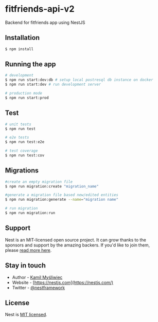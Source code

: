 # fitfriends-api-v2

Backend for fitfriends app using NestJS

## Installation

```bash
$ npm install
```

## Running the app

```bash
# development
$ npm run start:dev:db # setup local postresql db instance on docker
$ npm run start:dev # run development server

# production mode
$ npm run start:prod
```

## Test

```bash
# unit tests
$ npm run test

# e2e tests
$ npm run test:e2e

# test coverage
$ npm run test:cov
```

## Migrations

```bash
#create an empty migration file
$ npm run migration:create "migration_name"

#generate a migration file based new/edited entities
$ npm run migration:generate --name="migration name"

# run migration
$ npm run migration:run
```

## Support

Nest is an MIT-licensed open source project. It can grow thanks to the sponsors and support by the amazing backers. If you'd like to join them, please [read more here](https://docs.nestjs.com/support).

## Stay in touch

- Author - [Kamil Myśliwiec](https://kamilmysliwiec.com)
- Website - [https://nestjs.com](https://nestjs.com/)
- Twitter - [@nestframework](https://twitter.com/nestframework)

## License

Nest is [MIT licensed](LICENSE).
